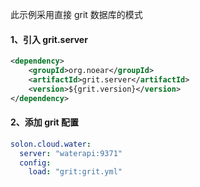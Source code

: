此示例采用直接 grit 数据库的模式

#### 1、引入 grit.server

```xml
<dependency>
    <groupId>org.noear</groupId>
    <artifactId>grit.server</artifactId>
    <version>${grit.version}</version>
</dependency>
```

#### 2、添加 grit 配置

```yaml
solon.cloud.water:
  server: "waterapi:9371"
  config:
    load: "grit:grit.yml"
```
